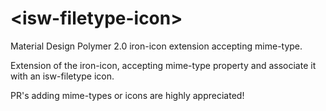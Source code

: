# \<isw-filetype-icon\>

Material Design Polymer 2.0 iron-icon extension accepting mime-type.

Extension of the iron-icon, accepting mime-type property and associate it with an isw-filetype icon.

PR's adding mime-types or icons are highly appreciated!